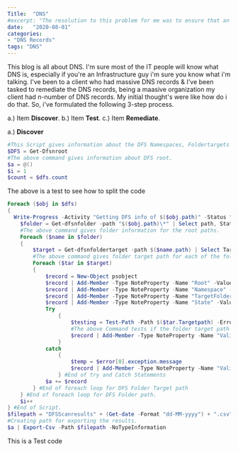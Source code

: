 ```yaml
---
Title:  "DNS"
#excerpt: "The resolution to this problem for me was to ensure that an SPNameQualifier value was sent as a claim property from AD FS to IdentityNow."
date:   "2020-08-01"
categories: 
- "DNS Records"
tags: "DNS"
---
```

This blog is all about DNS. I'm sure most of the IT people will know what DNS is, especially if you're an Infrastructure guy i'm sure you know what i'm talking. 
I've been to a client who had massive DNS records & I've been tasked to remediate the DNS records, being a maasive organization my client had n-number of DNS records. 
My initial thought's were like how do i do that. So, i've formulated the following 3-step process. 

a.) Item **Discover**.
b.) Item **Test**.
c.) Item **Remediate**.

a.) **Discover**

```powershell
#This Script gives information about the DFS Namespaces, Foldertargets and it will check if the folder path is valid or not. 
$DFS = Get-Dfsnroot
#The above command gives information about DFS root. 
$a = @()
$i = 1
$count = $dfs.count
```
The above is a test to see how to split the code

```powershell
Foreach ($obj in $dfs)
{
  Write-Progress -Activity "Getting DFS info of $($obj.path)" -Status "$i of $count" -PercentComplete ($i/$count*100)
    $folder = Get-dfsnfolder -path "$($obj.path)\*" | Select path, State -ErrorAction Stop
    #The above command gives folder information for the root paths. 
    Foreach ($name in $folder)
    {
        $target = Get-dfsnfoldertarget -path $($name.path) | Select TargetPath -ErrorAction Stop
        #The above command gives folder target path for each of the folder in the DFS folder. 
        Foreach ($tar in $target)
        {
            $record = New-Object psobject 
            $record | Add-Member -Type NoteProperty -Name "Root" -Value $obj.path
            $record | Add-Member -Type NoteProperty -Name "Namespace" -Value $name.path
            $record | Add-Member -Type NoteProperty -Name "TargetFolder" -Value $target.Targetpath
            $record | Add-Member -Type NoteProperty -Name "State" -Value $name.state
            Try
                {
                    $testing = Test-Path -Path $($tar.Targetpath) -ErrorAction Stop
                    #The above Command tests if the folder target path is valid or not. 
                    $record | Add-Member -Type NoteProperty -Name "ValidPath" -Value $testing
                }
            catch
                {
                    $temp = $error[0].exception.message
                    $record | Add-Member -Type NoteProperty -Name "ValidPath" -Value $temp
                } #End of try and Catch Statements
            $a += $record
        } #End of foreach loop for DFS Folder Target path 
    } #End of foreach loop for DFS Folder path. 
    $i++
} #End of Script. 
$filepath = "DFSScanresults" + (Get-date -Format "dd-MM-yyyy") + ".csv"
#Creating path for exporting the results. 
$a | Export-Csv -Path $filepath -NoTypeInformation
```
This is a Test code